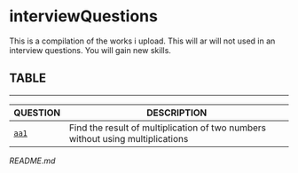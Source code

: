 # interviewQuestions
This is a compilation of the works i upload.
This will ar will not used in an interview questions.
You will gain new skills.

## TABLE
--------------
| QUESTION | DESCRIPTION |
|----------|-------------|
| [`aa1`](./aa1/README.md) | Find the result of multiplication of two numbers without using multiplications |




*README.md*


